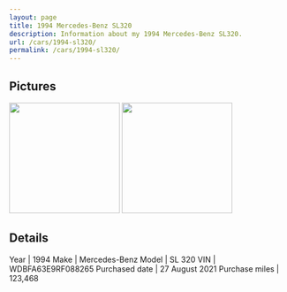 ```yaml
---
layout: page
title: 1994 Mercedes-Benz SL320
description: Information about my 1994 Mercedes-Benz SL320.
url: /cars/1994-sl320/
permalink: /cars/1994-sl320/
---
```


## Pictures

<image src="/assets/cars-1994-sl320-1.jpg" height="200px" />
<image src="/assets/cars-1994-sl320-2.png" height="200px" />

## Details

Year | 1994
Make | Mercedes-Benz
Model | SL 320
VIN | WDBFA63E9RF088265
Purchased date | 27 August 2021
Purchase miles | 123,468
